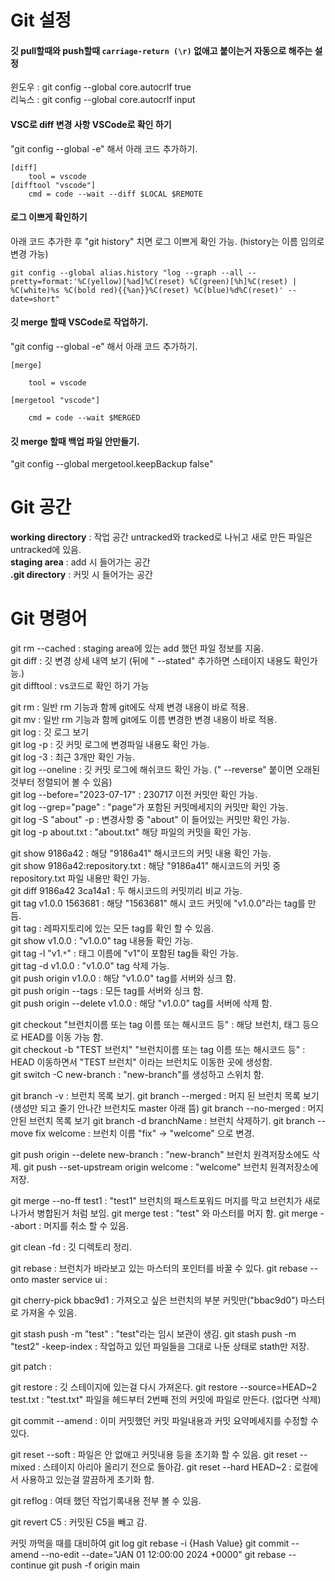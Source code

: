 # Git 설정  

#### 깃 pull할때와 push할때 `carriage-return (\r)` 없애고 붙이는거 자동으로 해주는 설정
윈도우 : git config --global core.autocrlf true  
리눅스 : git config --global core.autocrlf input  
  
#### VSC로 diff 변경 사항 VSCode로 확인 하기  
"git config --global -e" 해서 아래 코드 추가하기.
``` 
[diff]
    tool = vscode
[difftool "vscode"]
    cmd = code --wait --diff $LOCAL $REMOTE
```    
  
#### 로그 이쁘게 확인하기  
아래 코드 추가한 후 "git history" 치면 로그 이쁘게 확인 가능. (history는 이름 임의로 변경 가능)  
```
git config --global alias.history "log --graph --all --pretty=format:'%C(yellow)[%ad]%C(reset) %C(green)[%h]%C(reset) | %C(white)%s %C(bold red){{%an}}%C(reset) %C(blue)%d%C(reset)' --date=short"
```
  
#### 깃 merge 할때 VSCode로 작업하기.
"git config --global -e" 해서 아래 코드 추가하기.
```
[merge]

    tool = vscode

[mergetool "vscode"]

    cmd = code --wait $MERGED
```
  
#### 깃 merge 할때 백업 파일 안만들기.
"git config --global mergetool.keepBackup false"
  
# Git 공간  

**working directory** : 작업 공간 untracked와 tracked로 나뉘고 새로 만든 파일은 untracked에 있음.  
**staging area** : add 시 들어가는 공간  
**.git directory** : 커밋 시 들어가는 공간  
  
  
# Git 명령어  

git rm --cached : staging area에 있는 add 했던 파일 정보를 지움.   
git diff : 깃 변경 상세 내역 보기 (뒤에 " --stated" 추가하면 스테이지 내용도 확인가능.)  
git difftool :  vs코드로 확인 하기 가능  

git rm : 일반 rm 기능과 함께 git에도 삭제 변경 내용이 바로 적용.   
git mv : 일반 rm 기능과 함께 git에도 이름 변경한 변경 내용이 바로 적용.  
git log : 깃 로그 보기  
git log -p : 깃 커밋 로그에 변경파일 내용도 확인 가능.  
git log -3 : 최근 3개만 확인 가능.  
git log --oneline : 깃 커밋 로그에 해쉬코드 확인 가능. (" --reverse" 붙이면 오래된 것부터 정렬되어 볼 수 있음)  
git log --before="2023-07-17" : 230717 이전 커밋만 확인 가능.  
git log --grep="page" : "page"가 포함된 커밋메세지의 커밋만 확인 가능.  
git log -S "about" -p : 변경사항 중 "about" 이 들어있는 커밋만 확인 가능.  
git log -p about.txt : "about.txt" 해당 파일의 커밋을 확인 가능.  

git show 9186a42 : 해당 "9186a41" 해시코드의 커밋 내용 확인 가능.  
git show 9186a42:repository.txt : 해당 "9186a41" 해시코드의 커밋 중 repository.txt 파일 내용만 확인 가능.  
git diff 9186a42 3ca14a1 : 두 해시코드의 커밋끼리 비교 가능.  
git tag v1.0.0 1563681 : 해당 "1563681" 해시 코드 커밋에 "v1.0.0"라는 tag를 만듬.  
git tag : 레파지토리에 있는 모든 tag를 확인 할 수 있음.  
git show v1.0.0 : "v1.0.0" tag 내용들 확인 가능.  
git tag -l "v1.`*`" : 태그 이름에 "v1"이 포함된 tag들 확인 가능.  
git tag -d v1.0.0 : "v1.0.0" tag 삭제 가능.  
git push origin v1.0.0 : 해당 "v1.0.0" tag를 서버와 싱크 함.  
git push origin --tags : 모든 tag를 서버와 싱크 함.  
git push origin --delete v1.0.0 : 해당 "v1.0.0" tag를 서버에 삭제 함.

git checkout "브런치이름 또는 tag 이름 또는 해시코드 등" : 해당 브런치, 태그 등으로 HEAD를 이동 가능 함.  
git checkout -b "TEST 브런치" "브런치이름 또는 tag 이름 또는 해시코드 등"  : HEAD 이동하면서 "TEST 브런치" 이라는 브런치도 이동한 곳에 생성함.  
git switch -C new-branch : "new-branch"를 생성하고 스위치 함.

git branch -v : 브런치 목록 보기.
git branch --merged : 머지 된 브런치 목록 보기 (생성만 되고 줄기 안나간 브런치도 master 아래 뜸)
git branch --no-merged : 머지 안된 브런치 목록 보기
git branch -d branchName : 브런치 삭제하기.
git branch --move fix welcome : 브런치 이름 "fix" -> "welcome" 으로 변경.



git push origin --delete new-branch : "new-branch" 브런치 원격저장소에도 삭제.
git push --set-upstream origin welcome : "welcome" 브런치 원격저장소에 저장.

git merge --no-ff test1 : "test1" 브런치의 패스트포워드 머지를 막고 브런치가 새로 나가서 병합된거 처럼 보임.
git merge test :  "test" 와 마스터를 머지 함.
git merge --abort : 머지를 취소 할 수 있음.

git clean -fd : 깃 디렉토리 정리.

git rebase : 브런치가 바라보고 있는 마스터의 포인터를 바꿀 수 있다.
git rebase --onto master service ui : 

git cherry-pick  bbac9d1 : 가져오고 싶은 브런치의 부분 커밋만("bbac9d0") 마스터로 가져올 수 있음.

git stash push -m "test" : "test"라는 임시 보관이 생김.
git stash push -m "test2" -keep-index : 작업하고 있던 파일들을 그대로 나둔 상태로 stath만 저장.

git patch : 

git restore : 깃 스테이지에 있는걸 다시 가져온다.
git restore --source=HEAD~2 test.txt : "test.txt" 파일을 헤드부터 2번째 전의 커밋에 파일로 만든다. (없다면 삭제)

git commit --amend : 이미 커밋했던 커밋 파일내용과 커밋 요약메세지를 수정할 수 있다.


git reset --soft : 파일은 안 없애고 커밋내용 등을 초기화 할 수 있음.
git reset --mixed : 스테이지 아리아 올리기 전으로 돌아감.
git reset --hard HEAD~2 : 로컬에서 사용하고 있는걸 깔끔하게 초기화 함.


git reflog : 여태 했던 작업기록내용 전부 볼 수 있음.

git revert C5 : 커밋된 C5을 빼고 감.


커밋 까먹을 때를 대비하여
git log
git rebase -i {Hash Value}
git commit --amend --no-edit --date="JAN 01 12:00:00 2024 +0000"
git rebase --continue
git push -f origin main